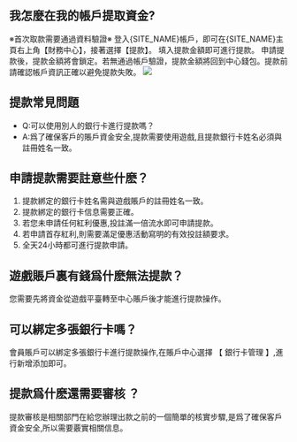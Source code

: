 ## 我怎麼在我的帳戶提取資金?
※首次取款需要通過資料驗證※
登入{SITE_NAME}帳戶，即可在{SITE_NAME}主頁右上角【財務中心】，接著選擇【提款】。
填入提款金額即可進行提款。
申請提款後，提款金額將會鎖定。若無通過帳戶驗證，提款金額將回到中心錢包。提款前請確認帳戶資訊正確以避免提款失敗。
![](assets/img/demo/withdraw.png)

## 提款常見問題
* Q:可以使用別人的銀行卡進行提款嗎？
* A:爲了確保客戶的賬戶資金安全,提款需要使用遊戲,且提款銀行卡姓名必須與註冊姓名一致。

## 申請提款需要註意些什麽？
1. 提款綁定的銀行卡姓名需與遊戲賬戶的註冊姓名一致。
2. 提款綁定的銀行卡信息需要正確。
3. 若您未申請任何紅利優惠,投註滿一倍流水即可申請提款。
4. 若申請首存紅利,則需要滿足優惠活動寫明的有效投註額要求。
5. 全天24小時都可進行提款申請。

## 遊戲賬戶裏有錢爲什麽無法提款？
您需要先將資金從遊戲平臺轉至中心賬戶後才能進行提款操作。

## 可以綁定多張銀行卡嗎？
會員賬戶可以綁定多張銀行卡進行提款操作,在賬戶中心選擇 【 銀行卡管理 】,進行新增添加即可。

## 提款爲什麽還需要審核 ？
提款審核是相關部門在給您辦理出款之前的一個簡單的核實步驟,是爲了確保客戶資金安全,所以需要覈實相關信息。